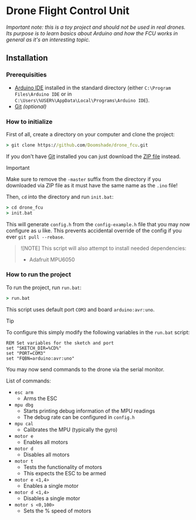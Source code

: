 # Drone Flight Control Unit

_Important note: this is a toy project and should not be used in real drones. Its purpose
is to learn basics about Arduino and how the FCU works in general as it's an interesting topic._

## Installation

### Prerequisities

- [Arduino IDE](https://www.arduino.cc/en/software) installed in the standard directory (either `C:\Program Files\Arduino IDE` or in `C:\Users\%USER%\AppData\Local\Programs\Arduino IDE`).
- [Git](https://git-scm.com/downloads/win) _(optional)_

### How to initialize

First of all, create a directory on your computer and clone the project:

```bat
> git clone https://github.com/Doomshade/drone_fcu.git
```

If you don't have [Git](https://git-scm.com/downloads/win) installed you can just download the [ZIP file](https://github.com/Doomshade/drone_fcu/archive/refs/heads/master.zip) instead.

> [!IMPORTANT]
> Make sure to remove the `-master` suffix from the directory if you downloaded via ZIP file as it must have the same name as the `.ino` file!

Then, `cd` into the directory and run `init.bat`:

```bat
> cd drone_fcu
> init.bat
```

This will generate `config.h` from the `config-example.h` file that you may now
configure as u like. This prevents accidental override of the config if you ever `git pull --rebase`.

> ![NOTE]
> This script will also attempt to install needed dependencies:
>
> - Adafruit MPU6050

### How to run the project

To run the project, run `run.bat`:

```bat
> run.bat
```

This script uses default port `COM3` and board `arduino:avr:uno`.


> [!TIP]
> To configure this simply modify the following variables in the `run.bat` script:
> ```
> REM Set variables for the sketch and port
> set "SKETCH_DIR=%CD%"
> set "PORT=COM3"
> set "FQBN=arduino:avr:uno"
> ```

You may now send commands to the drone via the serial monitor.

List of commands:

- `esc arm`
  - Arms the ESC
- `mpu dbg`
  - Starts printing debug information of the MPU readings
  - The debug rate can be configured in `config.h`
- `mpu cal`
  - Calibrates the MPU (typically the gyro)
- `motor e`
  - Enables all motors
- `motor d`
  - Disables all motors
- `motor t`
  - Tests the functionality of motors
  - This expects the ESC to be armed
- `motor e <1,4>`
  - Enables a single motor
- `motor d <1,4>`
  - Disables a single motor
- `motor s <0,100>`
  - Sets the % speed of motors
